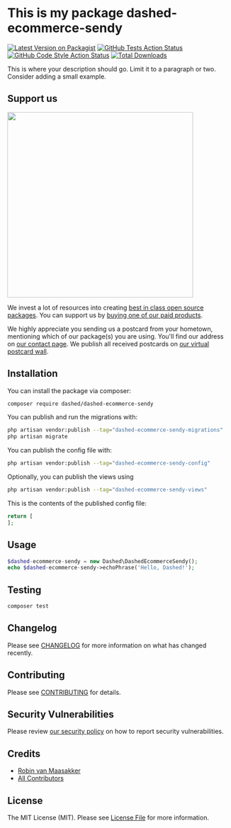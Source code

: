 # This is my package dashed-ecommerce-sendy

[![Latest Version on Packagist](https://img.shields.io/packagist/v/Dashed-DEV/dashed-ecommerce-sendy.svg?style=flat-square)](https://packagist.org/packages/Dashed-DEV/dashed-ecommerce-sendy)
[![GitHub Tests Action Status](https://img.shields.io/github/workflow/status/Dashed-DEV/dashed-ecommerce-sendy/run-tests?label=tests)](https://github.com/Dashed-DEV/dashed-ecommerce-sendy/actions?query=workflow%3Arun-tests+branch%3Amain)
[![GitHub Code Style Action Status](https://img.shields.io/github/workflow/status/Dashed-DEV/dashed-ecommerce-sendy/Check%20&%20fix%20styling?label=code%20style)](https://github.com/Dashed-DEV/dashed-ecommerce-sendy/actions?query=workflow%3A"Check+%26+fix+styling"+branch%3Amain)
[![Total Downloads](https://img.shields.io/packagist/dt/Dashed-DEV/dashed-ecommerce-sendy.svg?style=flat-square)](https://packagist.org/packages/Dashed-DEV/dashed-ecommerce-sendy)

This is where your description should go. Limit it to a paragraph or two. Consider adding a small example.

## Support us

[<img src="https://github-ads.s3.eu-central-1.amazonaws.com/dashed-ecommerce-sendy.jpg?t=1" width="419px" />](https://spatie.be/github-ad-click/dashed-ecommerce-sendy)

We invest a lot of resources into creating [best in class open source packages](https://spatie.be/open-source). You can support us by [buying one of our paid products](https://spatie.be/open-source/support-us).

We highly appreciate you sending us a postcard from your hometown, mentioning which of our package(s) you are using. You'll find our address on [our contact page](https://spatie.be/about-us). We publish all received postcards on [our virtual postcard wall](https://spatie.be/open-source/postcards).

## Installation

You can install the package via composer:

```bash
composer require dashed/dashed-ecommerce-sendy
```

You can publish and run the migrations with:

```bash
php artisan vendor:publish --tag="dashed-ecommerce-sendy-migrations"
php artisan migrate
```

You can publish the config file with:

```bash
php artisan vendor:publish --tag="dashed-ecommerce-sendy-config"
```

Optionally, you can publish the views using

```bash
php artisan vendor:publish --tag="dashed-ecommerce-sendy-views"
```

This is the contents of the published config file:

```php
return [
];
```

## Usage

```php
$dashed-ecommerce-sendy = new Dashed\DashedEcommerceSendy();
echo $dashed-ecommerce-sendy->echoPhrase('Hello, Dashed!');
```

## Testing

```bash
composer test
```

## Changelog

Please see [CHANGELOG](CHANGELOG.md) for more information on what has changed recently.

## Contributing

Please see [CONTRIBUTING](.github/CONTRIBUTING.md) for details.

## Security Vulnerabilities

Please review [our security policy](../../security/policy) on how to report security vulnerabilities.

## Credits

- [Robin van Maasakker](https://github.com/Dashed)
- [All Contributors](../../contributors)

## License

The MIT License (MIT). Please see [License File](LICENSE.md) for more information.
